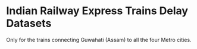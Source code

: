 # Indian Railway Express Trains Delay Datasets 
Only for the trains connecting Guwahati (Assam) to all the four Metro cities.
